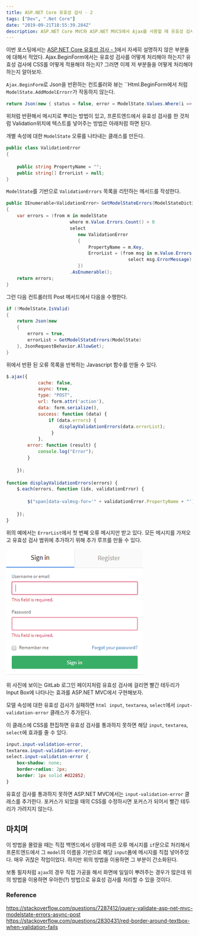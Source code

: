 ```yaml
---
title: ASP.NET Core 유효성 검사 - 2
tags: ["Dev", ".Net Core"]
date: "2019-09-21T18:55:39.284Z"
description: ASP.NET Core MVC와 ASP.NET MVC5에서 Ajax를 사용할 때 유효성 검사를 알아봅니다.
---
```


이번 포스팅에서는 [ASP.NET Core 유효성 검사 - 1](https://jhyeok.com/aspnetcore-validate/)에서 자세히 설명하지 않은 부분들에 대해서 적었다. Ajax.BeginForm에서는 유효성 검사를 어떻게 처리해야 하는지? 유효성 검사에 CSS를 어떻게 적용해야 하는지? 그러면 이제 저 부분들을 어떻게 처리해야 하는지 알아보자.

`Ajax.BeginForm`로 Json을 반환하는 컨트롤러와 뷰는 ``Html.BeginForm에서 처럼 `ModelState.AddModelErrorr`가 작동하지 않는다.

```csharp
return Json(new { status = false, error = ModelState.Values.Where(i => i.Errors.Count > 0).Select(i => i.Errors.Select(m => m.ErrorMessage)) });
```

위처럼 반환해서 메시지로 뿌리는 방법이 있고, 프론트엔드에서 유효성 검사를 한 것처럼 Validation위치에 텍스트를 넣어주는 방법은 아래처럼 하면 된다.

개별 속성에 대한 `ModelState` 오류를 나타내는 클래스를 만든다.

```csharp
public class ValidationError
{

    public string PropertyName = "";
    public string[] ErrorList = null;
}
```

`ModelState`를 기반으로 `ValidationErrors` 목록을 리턴하는 메서드를 작성한다.

```csharp
public IEnumerable<ValidationError> GetModelStateErrors(ModelStateDictionary modelState)
{
    var errors = (from m in modelState
                        where m.Value.Errors.Count() > 0
                        select
                           new ValidationError
                           {
                               PropertyName = m.Key,
                               ErrorList = (from msg in m.Value.Errors
                                              select msg.ErrorMessage).ToArray()
                           })
                        .AsEnumerable();
    return errors;
}
```

그런 다음 컨트롤러의 Post 메서드에서 다음을 수행한다.

```csharp
if (!ModelState.IsValid)
{
    return Json(new
    {
        errors = true,
        errorList = GetModelStateErrors(ModelState)
    }, JsonRequestBehavior.AllowGet);
}
```

위에서 반환 된 오류 목록을 반복하는 Javascript 함수를 만들 수 있다.

```js
$.ajax({
            cache: false,
            async: true,
            type: "POST",
            url: form.attr('action'),
            data: form.serialize(),
            success: function (data) {
                if (data.errors) {
                    displayValidationErrors(data.errorList);
                 }
            },
        error: function (result) {
            console.log("Error");
        }

    });

function displayValidationErrors(errors) {
    $.each(errors, function (idx, validationError) {

        $("span[data-valmsg-for='" + validationError.PropertyName + "']").text(validationError. ErrorList[0]);

    });
}
```

위의 예에서는 `ErrorList`에서 첫 번째 오류 메시지만 받고 있다. 모든 메시지를 가져오고 유효성 검사 범위에 추가하기 위해 추가 루프를 만들 수 있다.

![login-vlidate](./login-vlidate.png)

위 사진에 보이는 GitLab 로그인 페이지처럼 유효성 검사에 걸리면 빨간 테두리가 Input Box에 나타나는 효과를 ASP.NET MVC에서 구현해보자.

모델 속성에 대한 유효성 검사가 실패하면 `html input`, `textarea`, `select`에서 `input-validation-error` 클래스가 추가된다.

이 클래스에 CSS를 편집하면 유효성 검사를 통과하지 못하면 해당 `input`, `textarea`, `select`에 효과를 줄 수 있다.

```css
input.input-validation-error,
textarea.input-validation-error,
select.input-validation-error {
    box-shadow: none;
    border-radius: 2px;
    border: 1px solid #d22852;
}
```

유효성 검사를 통과하지 못하면 ASP.NET MVC에서는 `input-validation-error` 클래스를 추가한다. 포커스가 되었을 때의 CSS를 수정하시면 포커스가 되어서 빨간 테두리가 가려지지 않는다.

## 마치며

이 방법을 몰랐을 때는 직접 백엔드에서 상황에 따른 오류 메시지를 `if`문으로 처리해서 프론트엔드에서 그 `model`의 이름을 기반으로 해당 `input`폼에 메시지를 직접 넣어주었다. 매우 귀찮은 작업이었다. 하지만 위의 방법을 이용하면 그 부분이 간소화된다.

보통 필자처럼 `ajax`의 경우 직접 가공을 해서 화면에 일일이 뿌려주는 경우가 많은데 위의 방법을 이용하면 우아한(?) 방법으로 유효성 검사를 처리할 수 있을 것이다.

### Reference
https://stackoverflow.com/questions/7287412/jquery-validate-asp-net-mvc-modelstate-errors-async-post  
https://stackoverflow.com/questions/2830431/red-border-around-textbox-when-validation-fails